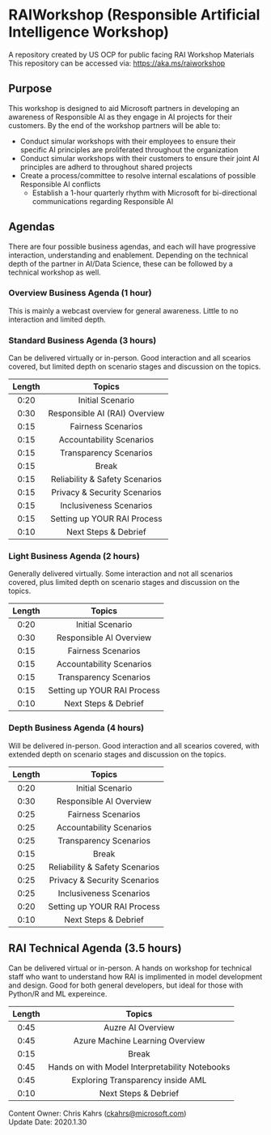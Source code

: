 # RAIWorkshop  (Responsible Artificial Intelligence Workshop)
A repository created by US OCP for public facing RAI Workshop Materials <br>
This repository can be accessed via: https://aka.ms/raiworkshop

## Purpose
This workshop is designed to aid Microsoft partners in developing an awareness of Responsible AI as they engage in AI projects for their customers.  By the end of the workshop partners will be able to:
* Conduct simular workshops with their employees to ensure their specific AI principles are proliferated throughout the organization
* Conduct simular workshops with their customers to ensure their joint AI principles are adherd to throughout shared projects
* Create a process/committee to resolve internal escalations of possible Responsible AI conflicts
  * Establish a 1-hour quarterly rhythm with Microsoft for bi-directional communications regarding Responsible AI
  

## Agendas
There are four possible business agendas, and each will have progressive interaction, understanding and enablement.  Depending on the technical depth of the partner in AI/Data Science, these can be followed by a technical workshop as well.

### Overview Business Agenda (1 hour)
This is mainly a webcast overview for general awareness.  Little to no interaction and limited depth.

### Standard Business Agenda (3 hours)
Can be delivered virtually or in-person.  Good interaction and all scearios covered, but limited depth on scenario stages and discussion on the topics.

| Length |  Topics                      |
|:------:|:----------------------------:|
| 0:20   |Initial Scenario              |
| 0:30   |Responsible AI (RAI) Overview |
| 0:15   |Fairness Scenarios            |
| 0:15   |Accountability Scenarios      |
| 0:15   |Transparency Scenarios        |
| 0:15   |Break                         |
| 0:15   |Reliability & Safety Scenarios|
| 0:15   |Privacy & Security Scenarios  |
| 0:15   |Inclusiveness Scenarios       |
| 0:15   |Setting up YOUR RAI Process   |
| 0:10   |Next Steps & Debrief          |

### Light Business Agenda (2 hours)
Generally delivered virtually.  Some interaction and not all scenarios covered, plus limited depth on scenario stages and discussion on the topics.

| Length |  Topics                    |
|:------:|:--------------------------:|
| 0:20   |Initial Scenario            |
| 0:30   |Responsible AI Overview     |
| 0:15   |Fairness Scenarios          |
| 0:15   |Accountability Scenarios    |
| 0:15   |Transparency Scenarios      |
| 0:15   |Setting up YOUR RAI Process |
| 0:10   |Next Steps & Debrief        |


### Depth Business Agenda (4 hours)
Will be delivered in-person.  Good interaction and all scearios covered, with extended depth on scenario stages and discussion on the topics.

| Length |  Topics                      |
|:------:|:----------------------------:|
| 0:20   |Initial Scenario              |
| 0:30   |Responsible AI Overview       |
| 0:25   |Fairness Scenarios            |
| 0:25   |Accountability Scenarios      |
| 0:25   |Transparency Scenarios        |
| 0:15   |Break                         |
| 0:25   |Reliability & Safety Scenarios|
| 0:25   |Privacy & Security Scenarios  |
| 0:25   |Inclusiveness Scenarios       |
| 0:20   |Setting up YOUR RAI Process   |
| 0:10   |Next Steps & Debrief          |


## RAI Technical Agenda (3.5 hours)
Can be delivered virtual or in-person.  A hands on workshop for technical staff who want to understand how RAI is implimented in model development and design.  Good for both general developers, but ideal for those with Python/R and ML expereince.

| Length |  Topics                      |
|:------:|:----------------------------:|
| 0:45   |Auzre AI Overview                   |
| 0:45   |Azure Machine Learning Overview       |
| 0:15   |Break                        |
| 0:45   |Hands on with Model Interpretability Notebooks    |
| 0:45   |Exploring Transparency inside AML       |
| 0:10   |Next Steps & Debrief          |

Content Owner: Chris Kahrs (ckahrs@microsoft.com)<br>
Update Date: 2020.1.30
